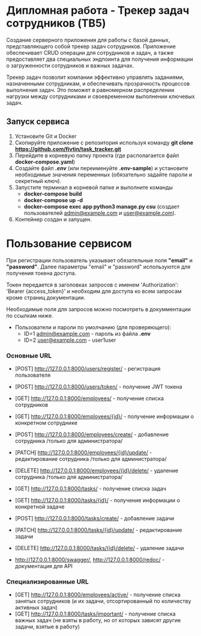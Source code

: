# Дипломная работа - Трекер задач сотрудников (TB5)

Создание серверного приложения для работы с базой данных, представляющего собой трекер задач сотрудников. Приложение обеспечивает CRUD операции для сотрудников и задач, а также предоставляет два специальных эндпоинта для получения информации о загруженности сотрудников и важных задачах.

Трекер задач позволит компании эффективно управлять заданиями, назначенными сотрудникам, и обеспечивать прозрачность процессов выполнения задач. Это поможет в равномерном распределении нагрузки между сотрудниками и своевременном выполнении ключевых задач.

## Запуск сервиса
1. Установите Git и Docker
2. Скопируйте приложение с репозитория используя команду __git clone https://github.com/fivtin/task_tracker.git__
3. Перейдите в корневую папку проекта (где располагается файл __docker-compose.yaml__)
4. Cоздайте файл ___.env___ (или переименуйте __.env-sample__) и установите необходимые значения переменных (обязательно задайте пароли и секретный ключ).
5. Запустите терминал в корневой папке и выполните команды
   - __docker-compose build__
   - __docker-compose up -d__
   - __docker-compose exec app python3 manage.py csu__ (создает пользователей admin@example.com и user@example.com).
6. Контейнер создан и запущен.

# Пользование сервисом
При регистрации пользователь указывает обязательные поля __"email"__ и __"password"__. Далее параметры "email" и "password" используются для получения токена доступа.

Токен передается в заголовках запросов с именем 'Authorization': 'Bearer {access_token}' и необходим для доступа ко всем запросам кроме страниц документации.

Необходимые поля для запросов можно посмотреть в докумментации по ссылкам ниже.

* Пользователи и пароли по умолчанию (для проверяющего):
    - ID=1 admin@example.com - пароль из файла __.env__
    - ID=2 user@example.com - user1user

### Основные URL
- [POST] http://127.0.0.1:8000/users/register/ - регистрация пользователя
- [POST] http://127.0.0.1:8000/users/token/ - получение JWT токена

- [GET] http://127.0.0.1:8000/employees/ - получение списка сотрудников
- [GET] http://127.0.0.1:8000/employees/{id}/ - получение информации о конкретном сотруднике
- [POST] http://127.0.0.1:8000/employees/create/ - добавление сотрудника /только для администратора/
- [PATCH] http://127.0.0.1:8000/employees/{id}/update/ - peдактирование сотрудника /только для администратора/
- [DELETE] http://127.0.0.1:8000/employees/{id}/delete/ - удаление сотрудника /только для администратора/
- [GET] http://127.0.0.1:8000/tasks/ - получение списка задач
- [GET] http://127.0.0.1:8000/tasks/{id}/ - получение информации о конкретной задаче
- [POST] http://127.0.0.1:8000/tasks/create/ - добавление задачи
- [PATCH] http://127.0.0.1:8000/tasks/{id}/update/ - peдактирование задачи
- [DELETE] http://127.0.0.1:8000/tasks/{id}/delete/ - удаление задачи

- http://127.0.0.1:8000/swagger/, http://127.0.0.1:8000/redoc/ - документация для API

### Специализированные URL
- [GET] http://127.0.0.1:8000/employees/active/ - получение списка занятых сотрудников (и их задачи, отсортированный по количеству активных задач)
- [GET] http://127.0.0.1:8000/tasks/important/ - получение списка важных задач (не взяты в работу, но от которых зависят другие задачи, взятые в работу)

